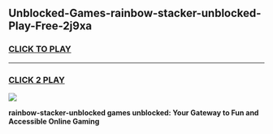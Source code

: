 
## Unblocked-Games-rainbow-stacker-unblocked-Play-Free-2j9xa
<h3>
<a href="https://premium76.site?title=rainbow-stacker-unblocked&ref=23A">CLICK TO PLAY</a></h3>
<hr>

<h3>
<a href="https://premium76.site?title=rainbow-stacker-unblocked&ref=23A">CLICK 2 PLAY</a>
  
</h3>

<a href="https://premium76.site?title=rainbow-stacker-unblocked&ref=23A"><img src="https://clearcache.store/games.png"></a>


**rainbow-stacker-unblocked games unblocked: Your Gateway to Fun and Accessible Online Gaming**

